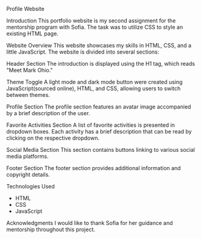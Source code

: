 Profile Website

Introduction
This portfolio website is my second assignment for the mentorship program with Sofia. The task was to utilize CSS to style an existing HTML page.

Website Overview
This website showcases my skills in HTML, CSS, and a little JavaScript. The website is divided into several sections:

Header Section
The introduction is displayed using the H1 tag, which reads "Meet Mark Ohio."

Theme Toggle
A light mode and dark mode button were created using JavaScript(sourced online), HTML, and CSS, allowing users to switch between themes.

Profile Section
The profile section features an avatar image accompanied by a brief description of the user.

Favorite Activities Section
A list of favorite activities is presented in dropdown boxes. Each activity has a brief description that can be read by clicking on the respective dropdown.

Social Media Section
This section contains buttons linking to various social media platforms.

Footer Section
The footer section provides additional information and copyright details.

Technologies Used
- HTML
- CSS
- JavaScript

Acknowledgments
I would like to thank Sofia for her guidance and mentorship throughout this project.

